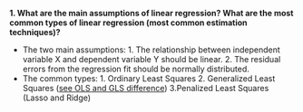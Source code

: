 **1. What are the main assumptions of linear regression? What are the most common types of linear regression (most common estimation techniques)?**
* The two main assumptions: 1. The relationship between independent variable X and dependent variable Y should be linear. 2. The residual errors from the regression fit should be normally distributed. 
* The common types: 1. Ordinary Least Squares 2. Generalized Least Squares ([see OLS and GLS difference](https://www.quora.com/Regression-statistics-What-is-the-difference-between-Ordinary-least-square-and-generalized-least-squares)) 3.Penalized Least Squares (Lasso and Ridge)
